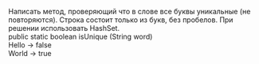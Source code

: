 Написать метод, проверяющий что в слове все буквы уникальные (не повторяются).   Строка состоит только из букв,
без пробелов. При решении использовать HashSet.   
public static boolean isUnique (String word)  
Hello -> false  
World -> true